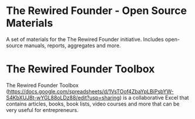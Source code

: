 # The Rewired Founder - Open Source Materials

A set of materials for the The Rewired Founder initiative. Includes open-source manuals, reports, aggregates and more.

# The Rewired Founder Toolbox
The Rewired Founder Toolbox (https://docs.google.com/spreadsheets/d/1VsTOof4ZbaYpLBiPsbYW-S4KbXUJ8t-wYGL88oLDz88/edit?usp=sharing) is a collaborative Excel that contains articles, books, book lists, video courses and more that can be very useful for entrepreneurs.

